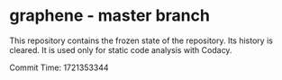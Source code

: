 # graphene - master branch

This repository contains the frozen state of the repository.
Its history is cleared. It is used only for static code
analysis with Codacy.

Commit Time: 1721353344